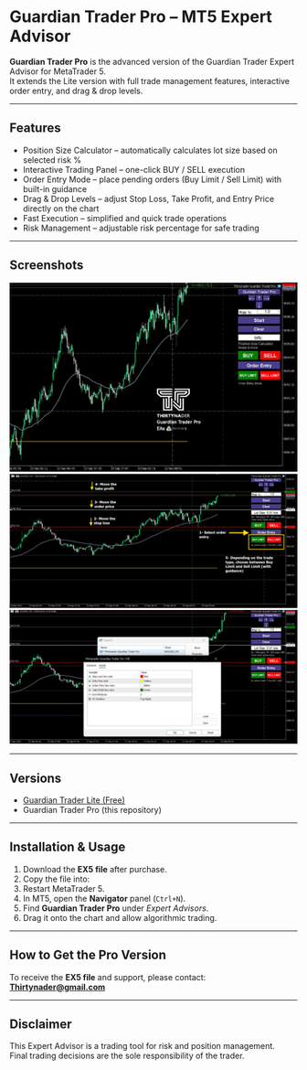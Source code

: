 # Guardian Trader Pro – MT5 Expert Advisor

**Guardian Trader Pro** is the advanced version of the Guardian Trader Expert Advisor for MetaTrader 5.  
It extends the Lite version with full trade management features, interactive order entry, and drag & drop levels.

---

## Features

- Position Size Calculator – automatically calculates lot size based on selected risk %  
- Interactive Trading Panel – one-click BUY / SELL execution  
- Order Entry Mode – place pending orders (Buy Limit / Sell Limit) with built-in guidance  
- Drag & Drop Levels – adjust Stop Loss, Take Profit, and Entry Price directly on the chart  
- Fast Execution – simplified and quick trade operations  
- Risk Management – adjustable risk percentage for safe trading  

---

## Screenshots

![Guardian Trader Pro Screenshot 1](Screenshot-GTPro1.jpg)  
![Guardian Trader Pro Screenshot 2](Screenshot-GTPro2.jpg)  
![Guardian Trader Pro Screenshot 2](Screenshot-GTPro3.jpg)

---

## Versions

- [Guardian Trader Lite (Free)](https://github.com/Thirtynader/Guardian-Trade-Lite-MT5)  
- Guardian Trader Pro (this repository)  

---

## Installation & Usage

1. Download the **EX5 file** after purchase.  
2. Copy the file into:  
3. Restart MetaTrader 5.  
4. In MT5, open the **Navigator** panel (`Ctrl+N`).  
5. Find **Guardian Trader Pro** under *Expert Advisors*.  
6. Drag it onto the chart and allow algorithmic trading.  

---

## How to Get the Pro Version

To receive the **EX5 file** and support, please contact:  
**Thirtynader@gmail.com**

---

## Disclaimer

This Expert Advisor is a trading tool for risk and position management.  
Final trading decisions are the sole responsibility of the trader.
